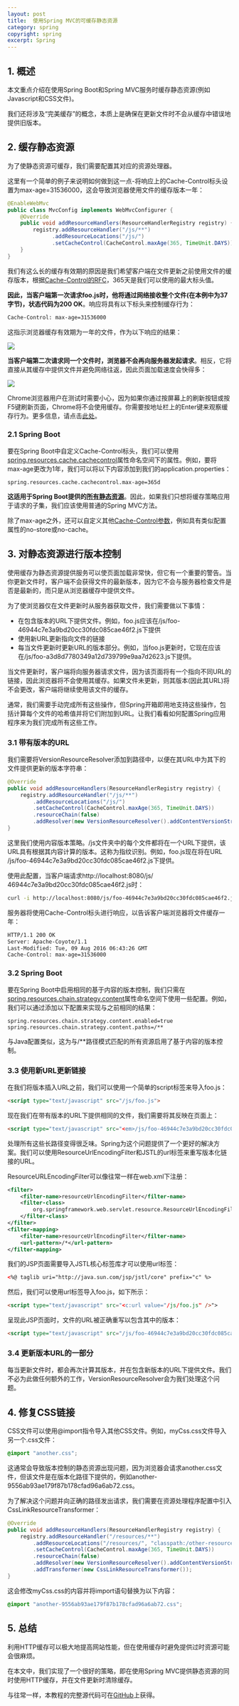 ```yaml
---
layout: post
title:  使用Spring MVC的可缓存静态资源
category: spring
copyright: spring
excerpt: Spring
---
```


## 1. 概述

本文重点介绍在使用Spring Boot和Spring MVC服务时缓存静态资源(例如Javascript和CSS文件)。

我们还将涉及“完美缓存”的概念，本质上是确保在更新文件时不会从缓存中错误地提供旧版本。

## 2. 缓存静态资源

为了使静态资源可缓存，我们需要配置其对应的资源处理器。

这里有一个简单的例子来说明如何做到这一点-将响应上的Cache-Control标头设置为max-age=31536000，这会导致浏览器使用文件的缓存版本一年：

```java
@EnableWebMvc
public class MvcConfig implements WebMvcConfigurer {
    @Override
    public void addResourceHandlers(ResourceHandlerRegistry registry) {
        registry.addResourceHandler("/js/**")
              .addResourceLocations("/js/")
              .setCacheControl(CacheControl.maxAge(365, TimeUnit.DAYS));
    }
}
```

我们有这么长的缓存有效期的原因是我们希望客户端在文件更新之前使用文件的缓存版本，根据[Cache-Control的RFC](https://www.ietf.org/rfc/rfc2616.txt)，365天是我们可以使用的最大标头值。

**因此，当客户端第一次请求foo.js时，他将通过网络接收整个文件(在本例中为37字节)，状态代码为200 OK**。响应将具有以下标头来控制缓存行为：

```html
Cache-Control: max-age=31536000
```

这指示浏览器缓存有效期为一年的文件，作为以下响应的结果：

![](/assets/images/2023/spring/cachablestaticassetswithspringmvc01.png)

**当客户端第二次请求同一个文件时，浏览器不会再向服务器发起请求**。相反，它将直接从其缓存中提供文件并避免网络往返，因此页面加载速度会快得多：

![](/assets/images/2023/spring/cachablestaticassetswithspringmvc02.png)

Chrome浏览器用户在测试时需要小心，因为如果你通过按屏幕上的刷新按钮或按F5键刷新页面，Chrome将不会使用缓存。你需要按地址栏上的Enter键来观察缓存行为。更多信息，请点击[此处](https://stackoverflow.com/questions/3401049/chrome-doesnt-cache-images-js-css/16510707#16510707)。

### 2.1 Spring Boot

要在Spring Boot中自定义Cache-Control标头，我们可以使用[spring.resources.cache.cachecontrol](https://github.com/spring-projects/spring-boot/tree/main/spring-boot-project/spring-boot-autoconfigure/src/main/java/org/springframework/boot/autoconfigure/web)属性命名空间下的属性。例如，要将max-age更改为1年，我们可以将以下内容添加到我们的application.properties：

```properties
spring.resources.cache.cachecontrol.max-age=365d
```

**这适用于Spring Boot提供的[所有静态资源](https://github.com/spring-projects/spring-boot/blob/master/spring-boot-project/spring-boot-autoconfigure/src/main/java/org/springframework/boot/autoconfigure/web/servlet/WebMvcAutoConfiguration.java#L307)**。因此，如果我们只想将缓存策略应用于请求的子集，我们应该使用普通的Spring MVC方法。

除了max-age之外，还可以自定义其他[Cache-Control参数](https://developer.mozilla.org/en-US/docs/Web/HTTP/Headers/Cache-Control)，例如具有类似配置属性的no-store或no-cache。

## 3. 对静态资源进行版本控制

使用缓存为静态资源提供服务可以使页面加载非常快，但它有一个重要的警告。当你更新文件时，客户端不会获得文件的最新版本，因为它不会与服务器检查文件是否是最新的，而只是从浏览器缓存中提供文件。

为了使浏览器仅在文件更新时从服务器获取文件，我们需要做以下事情：

-   在包含版本的URL下提供文件。例如，foo.js应该在/js/foo-46944c7e3a9bd20cc30fdc085cae46f2.js下提供
-   使用新URL更新指向文件的链接
-   每当文件更新时更新URL的版本部分。例如，当foo.js更新时，它现在应该在/js/foo-a3d8d7780349a12d739799e9aa7d2623.js下提供。

当文件更新时，客户端将向服务器请求文件，因为该页面将有一个指向不同URL的链接，因此浏览器将不会使用其缓存。如果文件未更新，则其版本(因此其URL)将不会更改，客户端将继续使用该文件的缓存。

通常，我们需要手动完成所有这些操作，但Spring开箱即用地支持这些操作，包括计算每个文件的哈希值并将它们附加到URL。让我们看看如何配置Spring应用程序来为我们完成所有这些工作。

### 3.1 带有版本的URL

我们需要将VersionResourceResolver添加到路径中，以便在其URL中为其下的文件提供更新的版本字符串：

```java
@Override
public void addResourceHandlers(ResourceHandlerRegistry registry) {
    registry.addResourceHandler("/js/**")
        .addResourceLocations("/js/")
        .setCacheControl(CacheControl.maxAge(365, TimeUnit.DAYS))
        .resourceChain(false)
        .addResolver(new VersionResourceResolver().addContentVersionStrategy("/**"));
}
```

这里我们使用内容版本策略。/js文件夹中的每个文件都将在一个URL下提供，该URL具有根据其内容计算的版本。这称为指纹识别。例如，foo.js现在将在URL /js/foo-46944c7e3a9bd20cc30fdc085cae46f2.js下提供。

使用此配置，当客户端请求http://localhost:8080/js/ 46944c7e3a9bd20cc30fdc085cae46f2.js时：

```bash
curl -i http://localhost:8080/js/foo-46944c7e3a9bd20cc30fdc085cae46f2.js
```

服务器将使用Cache-Control标头进行响应，以告诉客户端浏览器将文件缓存一年：

```bash
HTTP/1.1 200 OK
Server: Apache-Coyote/1.1
Last-Modified: Tue, 09 Aug 2016 06:43:26 GMT
Cache-Control: max-age=31536000
```

### 3.2 Spring Boot

要在Spring Boot中启用相同的基于内容的版本控制，我们只需在[spring.resources.chain.strategy.content](https://github.com/spring-projects/spring-boot/blob/bb568c5bffcf70169245d749f3642bfd9dd33143/spring-boot-project/spring-boot-autoconfigure/src/main/java/org/springframework/boot/autoconfigure/web/servlet/WebMvcAutoConfiguration.java#L532)属性命名空间下使用一些配置。例如，我们可以通过添加以下配置来实现与之前相同的结果：

```properties
spring.resources.chain.strategy.content.enabled=true
spring.resources.chain.strategy.content.paths=/**
```

与Java配置类似，这为与/**路径模式匹配的所有资源启用了基于内容的版本控制。

### 3.3 使用新URL更新链接

在我们将版本插入URL之前，我们可以使用一个简单的script标签来导入foo.js：

```html
<script type="text/javascript" src="/js/foo.js">
```

现在我们在带有版本的URL下提供相同的文件，我们需要将其反映在页面上：

```html
<script type="text/javascript" src="<em>/js/foo-46944c7e3a9bd20cc30fdc085cae46f2.js</em>">
```

处理所有这些长路径变得很乏味。Spring为这个问题提供了一个更好的解决方案。我们可以使用ResourceUrlEncodingFilter和JSTL的url标签来重写版本化链接的URL。

ResourceURLEncodingFilter可以像往常一样在web.xml下注册：

```xml
<filter>
    <filter-name>resourceUrlEncodingFilter</filter-name>
    <filter-class>
        org.springframework.web.servlet.resource.ResourceUrlEncodingFilter
    </filter-class>
</filter>
<filter-mapping>
    <filter-name>resourceUrlEncodingFilter</filter-name>
    <url-pattern>/*</url-pattern>
</filter-mapping>
```

我们的JSP页面需要导入JSTL核心标签库才可以使用url标签：

```html
<%@ taglib uri="http://java.sun.com/jsp/jstl/core" prefix="c" %>
```

然后，我们可以使用url标签导入foo.js，如下所示：

```html
<script type="text/javascript" src="<c:url value="/js/foo.js" />">
```

呈现此JSP页面时，文件的URL被正确重写以包含其中的版本：

```html
<script type="text/javascript" src="/js/foo-46944c7e3a9bd20cc30fdc085cae46f2.js">
```

### 3.4 更新版本URL的一部分

每当更新文件时，都会再次计算其版本，并在包含新版本的URL下提供文件。我们不必为此做任何额外的工作，VersionResourceResolver会为我们处理这个问题。

## 4. 修复CSS链接

CSS文件可以使用@import指令导入其他CSS文件。例如，myCss.css文件导入另一个.css文件：

```css
@import "another.css";
```

这通常会导致版本控制的静态资源出现问题，因为浏览器会请求another.css文件，但该文件是在版本化路径下提供的，例如another-9556ab93ae179f87b178cfad96a6ab72.css。

为了解决这个问题并向正确的路径发出请求，我们需要在资源处理程序配置中引入CssLinkResourceTransformer：

```java
@Override
public void addResourceHandlers(ResourceHandlerRegistry registry) {
    registry.addResourceHandler("/resources/**")
        .addResourceLocations("/resources/", "classpath:/other-resources/")
        .setCacheControl(CacheControl.maxAge(365, TimeUnit.DAYS))
        .resourceChain(false)
        .addResolver(new VersionResourceResolver().addContentVersionStrategy("/**"))
        .addTransformer(new CssLinkResourceTransformer());
}
```

这会修改myCss.css的内容并将import语句替换为以下内容：

```css
@import "another-9556ab93ae179f87b178cfad96a6ab72.css";
```

## 5. 总结

利用HTTP缓存可以极大地提高网站性能，但在使用缓存时避免提供过时资源可能会很麻烦。

在本文中，我们实现了一个很好的策略，即在使用Spring MVC提供静态资源的同时使用HTTP缓存，并在文件更新时清除缓存。

与往常一样，本教程的完整源代码可在[GitHub](https://github.com/tuyucheng7/taketoday-tutorial4j/tree/master/spring-modules/spring-static-resources)上获得。